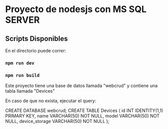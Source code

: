 # Proyecto de nodesjs con MS SQL SERVER

## Scripts Disponibles

En el directorio puede correr:

### `npm run dev`
### `npm run build`

Este proyecto tiene una base de datos llamada "webcrud" y contiene una tabla llamada "Devices" 

En caso de que no exista, ejecutar el query:

CREATE DATABASE webcrud;
CREATE TABLE Devices (
    id INT IDENTITY(1,1) PRIMARY KEY,
    name VARCHAR(50) NOT NULL,
    model VARCHAR(50) NOT NULL,
    device_storage VARCHAR(50) NOT NULL
);
